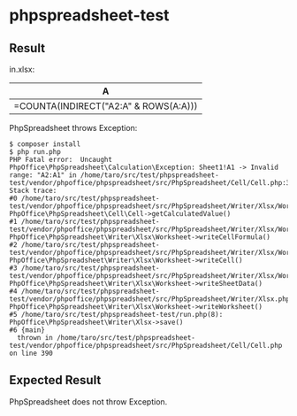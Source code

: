 # phpspreadsheet-test


## Result

in.xlsx:

| A                                     |
|---------------------------------------| 
| =COUNTA(INDIRECT("A2:A" & ROWS(A:A))) |

PhpSpreadsheet throws Exception:

```
$ composer install
$ php run.php 
PHP Fatal error:  Uncaught PhpOffice\PhpSpreadsheet\Calculation\Exception: Sheet1!A1 -> Invalid range: "A2:A1" in /home/taro/src/test/phpspreadsheet-test/vendor/phpoffice/phpspreadsheet/src/PhpSpreadsheet/Cell/Cell.php:390
Stack trace:
#0 /home/taro/src/test/phpspreadsheet-test/vendor/phpoffice/phpspreadsheet/src/PhpSpreadsheet/Writer/Xlsx/Worksheet.php(1213): PhpOffice\PhpSpreadsheet\Cell\Cell->getCalculatedValue()
#1 /home/taro/src/test/phpspreadsheet-test/vendor/phpoffice/phpspreadsheet/src/PhpSpreadsheet/Writer/Xlsx/Worksheet.php(1282): PhpOffice\PhpSpreadsheet\Writer\Xlsx\Worksheet->writeCellFormula()
#2 /home/taro/src/test/phpspreadsheet-test/vendor/phpoffice/phpspreadsheet/src/PhpSpreadsheet/Writer/Xlsx/Worksheet.php(1134): PhpOffice\PhpSpreadsheet\Writer\Xlsx\Worksheet->writeCell()
#3 /home/taro/src/test/phpspreadsheet-test/vendor/phpoffice/phpspreadsheet/src/PhpSpreadsheet/Writer/Xlsx/Worksheet.php(71): PhpOffice\PhpSpreadsheet\Writer\Xlsx\Worksheet->writeSheetData()
#4 /home/taro/src/test/phpspreadsheet-test/vendor/phpoffice/phpspreadsheet/src/PhpSpreadsheet/Writer/Xlsx.php(394): PhpOffice\PhpSpreadsheet\Writer\Xlsx\Worksheet->writeWorksheet()
#5 /home/taro/src/test/phpspreadsheet-test/run.php(8): PhpOffice\PhpSpreadsheet\Writer\Xlsx->save()
#6 {main}
  thrown in /home/taro/src/test/phpspreadsheet-test/vendor/phpoffice/phpspreadsheet/src/PhpSpreadsheet/Cell/Cell.php on line 390
```


## Expected Result

PhpSpreadsheet does not throw Exception.
